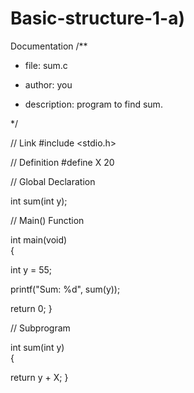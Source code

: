 # Basic-structure-1-a) 
Documentation 
/**                      

 * file: sum.c 

 * author: you 

 * description: program to find sum. 

 */



  
// Link 
#include <stdio.h>       

  

// Definition 
#define X 20  

  

// Global Declaration 

int sum(int y);    

  

// Main() Function 

int main(void)        
{ 

  int y = 55; 

  printf("Sum: %d", sum(y)); 

  return 0; 
} 

  

// Subprogram 

int sum(int y)  
{ 

  return y + X; 
}
